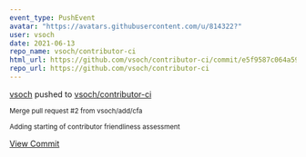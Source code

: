 ```yaml
---
event_type: PushEvent
avatar: "https://avatars.githubusercontent.com/u/814322?"
user: vsoch
date: 2021-06-13
repo_name: vsoch/contributor-ci
html_url: https://github.com/vsoch/contributor-ci/commit/e5f9587c064a595ab00ec668ba81962c78918a45
repo_url: https://github.com/vsoch/contributor-ci
---
```


<a href='https://github.com/vsoch' target='_blank'>vsoch</a> pushed to <a href='https://github.com/vsoch/contributor-ci' target='_blank'>vsoch/contributor-ci</a>

<small>Merge pull request #2 from vsoch/add/cfa

Adding starting of contributor friendliness assessment</small>

<a href='https://github.com/vsoch/contributor-ci/commit/e5f9587c064a595ab00ec668ba81962c78918a45' target='_blank'>View Commit</a>